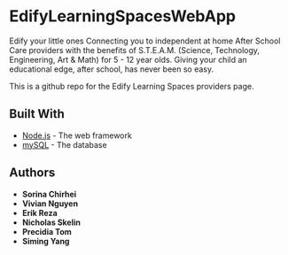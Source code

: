 # EdifyLearningSpacesWebApp

Edify your little ones
Connecting you to independent at home After School Care providers with the benefits of S.T.E.A.M. (Science, Technology, Engineering, Art & Math) for 5 - 12 year olds. Giving your child an educational edge, after school, has never been so easy.

This is a github repo for the Edify Learning Spaces providers page.

## Built With
* [Node.js](https://nodejs.org/en/) - The web framework
* [mySQL](https://www.mysql.com/) - The database 

## Authors
* **Sorina Chirhei** 
* **Vivian Nguyen** 
* **Erik Reza** 
* **Nicholas Skelin** 
* **Precidia Tom** 
* **Siming Yang** 
